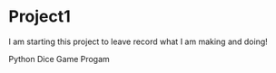 # Project1

I am starting this project to leave record what I am making and doing!


Python Dice Game Progam
